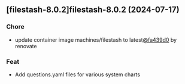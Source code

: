 

## [filestash-8.0.2]filestash-8.0.2 (2024-07-17)

### Chore



- update container image machines/filestash to latest[@fa439d0](https://github.com/fa439d0) by renovate

### Feat



- Add questions.yaml files for various system charts